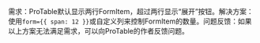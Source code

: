 需求：ProTable默认显示两行FormItem，超过两行显示“展开”按钮。解决方案：使用`form={{ span: 12 }}`或自定义列来控制FormItem的数量。问题反馈：如果以上方案无法满足需求，可以向ProTable的作者反馈问题。
